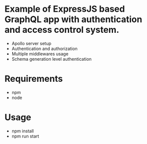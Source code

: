 # Example of ExpressJS based GraphQL app with authentication and access control system.

- Apollo server setup
- Authentication and authorization
- Multiple middlewares usage
- Schema generation level authentication

# Requirements
- npm
- node

# Usage
- npm install
- npm run start
